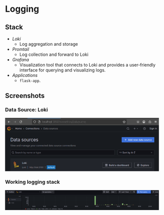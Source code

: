 # Logging

## Stack

- *Loki*
  - Log aggregation and storage
- *Promtail*
  - Log collection and forward to Loki
- *Grafana*
  - Visualization tool that connects to Loki and provides a user-friendly interface for querying and visualizing logs.
- *Applications*
  - `flask-app`.

## Screenshots

### Data Source: Loki

![alt text](image.png)

### Working logging stack

![alt text](image-1.png)